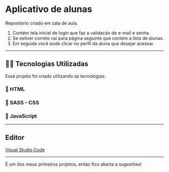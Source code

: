# Aplicativo de alunas
Repositório criado em sala de aula. 
1. Contém tela inicial de login que faz a validacáo de e-mail e senha. 
2. Se estiver correto vai para página seguinte que contém a lista de alunas. 
3. Em seguida você pode clicar no perfil da aluna que desejar acessar. 
---

## 👨‍💻️ Tecnologias Utilizadas
Esse projeto foi criado utilizando as tecnologias:
### :small_blue_diamond:  HTML 
### :small_blue_diamond: SASS - CSS 
### :small_blue_diamond: JavaScript 
---

## Editor
[Visual Studio Code](https://code.visualstudio.com/)

---

É um dos meus primeiros projetos, então fico aberta a sugestões! 
